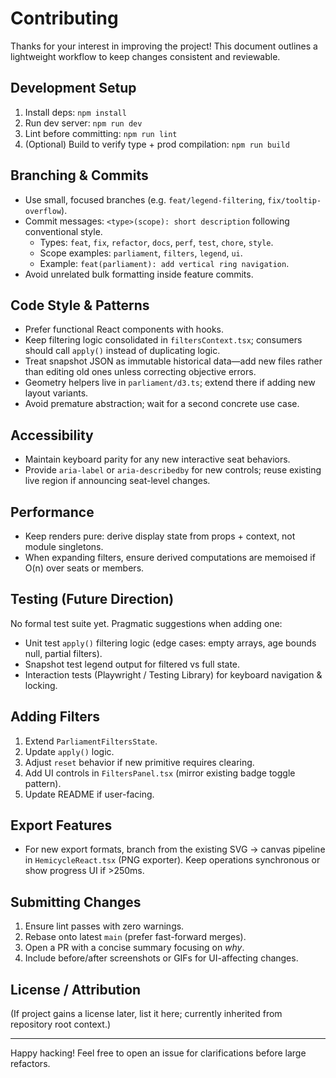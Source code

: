 # Contributing

Thanks for your interest in improving the project! This document outlines a lightweight workflow to keep changes consistent and reviewable.

## Development Setup

1. Install deps: `npm install`
2. Run dev server: `npm run dev`
3. Lint before committing: `npm run lint`
4. (Optional) Build to verify type + prod compilation: `npm run build`

## Branching & Commits

- Use small, focused branches (e.g. `feat/legend-filtering`, `fix/tooltip-overflow`).
- Commit messages: `<type>(scope): short description` following conventional style.
  - Types: `feat`, `fix`, `refactor`, `docs`, `perf`, `test`, `chore`, `style`.
  - Scope examples: `parliament`, `filters`, `legend`, `ui`.
  - Example: `feat(parliament): add vertical ring navigation`.
- Avoid unrelated bulk formatting inside feature commits.

## Code Style & Patterns

- Prefer functional React components with hooks.
- Keep filtering logic consolidated in `filtersContext.tsx`; consumers should call `apply()` instead of duplicating logic.
- Treat snapshot JSON as immutable historical data—add new files rather than editing old ones unless correcting objective errors.
- Geometry helpers live in `parliament/d3.ts`; extend there if adding new layout variants.
- Avoid premature abstraction; wait for a second concrete use case.

## Accessibility

- Maintain keyboard parity for any new interactive seat behaviors.
- Provide `aria-label` or `aria-describedby` for new controls; reuse existing live region if announcing seat-level changes.

## Performance

- Keep renders pure: derive display state from props + context, not module singletons.
- When expanding filters, ensure derived computations are memoised if O(n) over seats or members.

## Testing (Future Direction)

No formal test suite yet. Pragmatic suggestions when adding one:
- Unit test `apply()` filtering logic (edge cases: empty arrays, age bounds null, partial filters).
- Snapshot test legend output for filtered vs full state.
- Interaction tests (Playwright / Testing Library) for keyboard navigation & locking.

## Adding Filters

1. Extend `ParliamentFiltersState`.
2. Update `apply()` logic.
3. Adjust `reset` behavior if new primitive requires clearing.
4. Add UI controls in `FiltersPanel.tsx` (mirror existing badge toggle pattern).
5. Update README if user-facing.

## Export Features

- For new export formats, branch from the existing SVG -> canvas pipeline in `HemicycleReact.tsx` (PNG exporter). Keep operations synchronous or show progress UI if >250ms.

## Submitting Changes

1. Ensure lint passes with zero warnings.
2. Rebase onto latest `main` (prefer fast-forward merges).
3. Open a PR with a concise summary focusing on *why*.
4. Include before/after screenshots or GIFs for UI-affecting changes.

## License / Attribution

(If project gains a license later, list it here; currently inherited from repository root context.)

---
Happy hacking! Feel free to open an issue for clarifications before large refactors.
